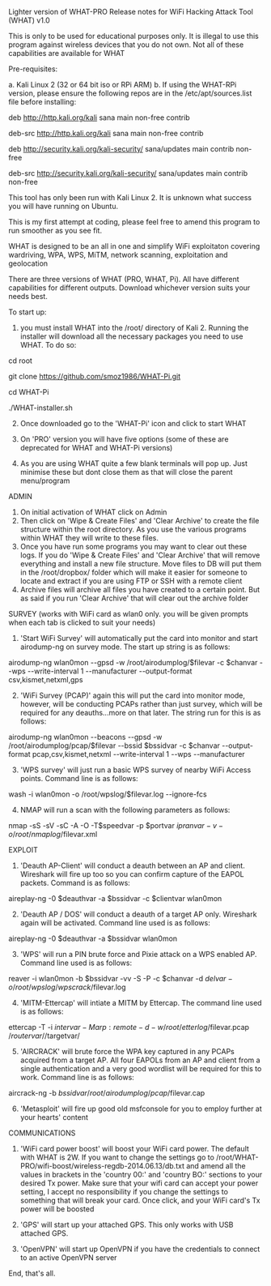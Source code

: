 Lighter version of WHAT-PRO
Release notes for WiFi Hacking Attack Tool (WHAT) v1.0

This is only to be used for educational purposes only. It is illegal to use this program against wireless devices that you do not own.
Not all of these capabilities are available for WHAT

Pre-requisites:

a. Kali Linux 2 (32 or 64 bit iso or RPi ARM)
b. If using the WHAT-RPi version, please ensure the following repos are in the /etc/apt/sources.list file before installing:

deb http://http.kali.org/kali sana main non-free contrib

deb-src http://http.kali.org/kali sana main non-free contrib

deb http://security.kali.org/kali-security/ sana/updates main contrib non-free

deb-src http://security.kali.org/kali-security/ sana/updates main contrib non-free

This tool has only been run with Kali Linux 2. It is unknown what success you will have running on Ubuntu.

This is my first attempt at coding, please feel free to amend this program to run smoother as you see fit.

WHAT is designed to be an all in one and simplify WiFi exploitaton covering wardriving, WPA, WPS, MiTM, network scanning, exploitation and geolocation

There are three versions of WHAT (PRO, WHAT, Pi). All have different capabilities for different outputs. Download whichever version suits your needs best.

To start up:

1. you must install WHAT into the /root/ directory of Kali 2. Running the installer will download all the necessary packages you need to use WHAT. To do so: 

cd root

git clone https://github.com/smoz1986/WHAT-Pi.git

cd WHAT-Pi

./WHAT-installer.sh

2. Once downloaded go to the 'WHAT-Pi' icon and click to start WHAT

3. On 'PRO' version you will have five options (some of these are deprecated for WHAT and WHAT-Pi versions)

4. As you are using WHAT quite a few blank terminals will pop up. Just minimise these but dont close them as that will close the parent menu/program

ADMIN

1. On initial activation of WHAT click on Admin
2. Then click on 'Wipe & Create Files' and 'Clear Archive' to create the file structure within the root directory. As you use the various programs within WHAT they will write to these files. 
3. Once you have run some programs you may want to clear out these logs. If you do 'Wipe & Create Files' and 'Clear Archive' that will remove everything and install a new file structure. Move files to DB will put them in the /root/dropbox/ folder which will make it easier for someone to locate and extract if you are using FTP or SSH with a remote client
4. Archive files will archive all files you have created to a certain point. But as said if you run 'Clear Archive' that will clear out the archive folder

SURVEY (works with WiFi card as wlan0 only. you will be given prompts when each tab is clicked to suit your needs)

1. 'Start WiFi Survey' will automatically put the card into monitor and start airodump-ng on survey mode. The start up string is as follows:

airodump-ng wlan0mon --gpsd -w /root/airodumplog/$filevar -c $chanvar --wps --write-interval 1 --manufacturer --output-format csv,kismet,netxml,gps

2. 'WiFi Survey (PCAP)' again this will put the card into monitor mode, however, will be conducting PCAPs rather than just survey, which will be required for any deauths...more on that later. The string run for this is as follows:

airodump-ng wlan0mon --beacons --gpsd -w /root/airodumplog/pcap/$filevar --bssid $bssidvar -c $chanvar --output-format pcap,csv,kismet,netxml --write-interval 1 --wps --manufacturer

3. 'WPS survey' will just run a basic WPS survey of nearby WiFi Access points. Command line is as follows:

wash -i wlan0mon -o /root/wpslog/$filevar.log --ignore-fcs

4. NMAP will run a scan with the following parameters as follows:

nmap -sS -sV -sC -A -O -T$speedvar -p $portvar $ipranvar -v -o /root/nmaplog/$filevar.xml

EXPLOIT

1. 'Deauth AP-Client' will conduct a deauth between an AP and client. Wireshark will fire up too so you can confirm capture of the EAPOL packets. Command is as follows:

aireplay-ng -0 $deauthvar -a $bssidvar -c $clientvar wlan0mon

2. 'Deauth AP / DOS' will conduct a deauth of a target AP only. Wireshark again will be activated. Command line used is as follows:

aireplay-ng -0 $deauthvar -a $bssidvar wlan0mon

3. 'WPS' will run a PIN brute force and Pixie attack on a WPS enabled AP. Command line used is as follows:

reaver -i wlan0mon -b $bssidvar -vv -S -P -c $chanvar -d $delvar -o /root/wpslog/wpscrack/$filevar.log

4. 'MITM-Ettercap' will intiate a MITM by Ettercap. The command line used is as follows:

ettercap -T -i $intervar -M arp:remote -d -w /root/etterlog/$filevar.pcap /$routervar//$targetvar/

5. 'AIRCRACK' will brute force the WPA key captured in any PCAPs acquired from a target AP. All four EAPOLs from an AP and client from a single authentication and a very good wordlist will be required for this to work. Command line is as follows:

aircrack-ng -b $bssidvar /root/airodumplog/pcap/$filevar.cap

6. 'Metasploit' will fire up good old msfconsole for you to employ further at your hearts' content

COMMUNICATIONS

1. 'WiFi card power boost' will boost your WiFi card power. The default with WHAT is 2W. If you want to change the settings go to /root/WHAT-PRO/wifi-boost/wireless-regdb-2014.06.13/db.txt and amend all the values in brackets in the 'country 00:' and 'country BO:' sections to your desired Tx power. Make sure that your wifi card can accept your power setting, I accept no responsibility if you change the settings to something that will break your card. Once click, and your WiFi card's Tx power will be boosted

2. 'GPS' will start up your attached GPS. This only works with USB attached GPS.

3. 'OpenVPN' will start up OpenVPN if you have the credentials to connect to an active OpenVPN server

End, that's all.


